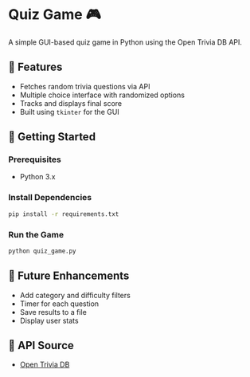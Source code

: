 # Quiz Game 🎮

A simple GUI-based quiz game in Python using the Open Trivia DB API.

## 📌 Features

- Fetches random trivia questions via API
- Multiple choice interface with randomized options
- Tracks and displays final score
- Built using `tkinter` for the GUI

## 🚀 Getting Started

### Prerequisites

- Python 3.x

### Install Dependencies

```bash
pip install -r requirements.txt
```

### Run the Game

```bash
python quiz_game.py
```

## 🔮 Future Enhancements

- Add category and difficulty filters
- Timer for each question
- Save results to a file
- Display user stats

## 🔗 API Source

- [Open Trivia DB](https://opentdb.com/api_config.php)